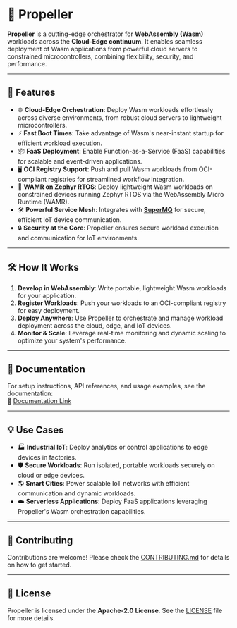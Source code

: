 # 🚀 Propeller

**Propeller** is a cutting-edge orchestrator for **WebAssembly (Wasm)** workloads across the **Cloud-Edge continuum**. It enables seamless deployment of Wasm applications from powerful cloud servers to constrained microcontrollers, combining flexibility, security, and performance.

---

## 🌟 Features

- 🌐 **Cloud-Edge Orchestration**: Deploy Wasm workloads effortlessly across diverse environments, from robust cloud servers to lightweight microcontrollers.
- ⚡ **Fast Boot Times**: Take advantage of Wasm's near-instant startup for efficient workload execution.
- 📦 **FaaS Deployment**: Enable Function-as-a-Service (FaaS) capabilities for scalable and event-driven applications.
- 🖥️ **OCI Registry Support**: Push and pull Wasm workloads from OCI-compliant registries for streamlined workflow integration.
- 🔧 **WAMR on Zephyr RTOS**: Deploy lightweight Wasm workloads on constrained devices running Zephyr RTOS via the WebAssembly Micro Runtime (WAMR).
- 🛠️ **Powerful Service Mesh**: Integrates with **[SuperMQ](https://github.com/absmach)** for secure, efficient IoT device communication.
- 🔒 **Security at the Core**: Propeller ensures secure workload execution and communication for IoT environments.

---

## 🛠️ How It Works

1. **Develop in WebAssembly**: Write portable, lightweight Wasm workloads for your application.
2. **Register Workloads**: Push your workloads to an OCI-compliant registry for easy deployment.
3. **Deploy Anywhere**: Use Propeller to orchestrate and manage workload deployment across the cloud, edge, and IoT devices.
4. **Monitor & Scale**: Leverage real-time monitoring and dynamic scaling to optimize your system's performance.

---

## 📖 Documentation

For setup instructions, API references, and usage examples, see the documentation:  
🔗 [Documentation Link](#)

---

## 💡 Use Cases

- 🏭 **Industrial IoT**: Deploy analytics or control applications to edge devices in factories.
- 🛡️ **Secure Workloads**: Run isolated, portable workloads securely on cloud or edge devices.
- 🌎 **Smart Cities**: Power scalable IoT networks with efficient communication and dynamic workloads.
- ☁️ **Serverless Applications**: Deploy FaaS applications leveraging Propeller's Wasm orchestration capabilities.

---

## 🤝 Contributing

Contributions are welcome! Please check the [CONTRIBUTING.md](#) for details on how to get started.

---

## 📜 License

Propeller is licensed under the **Apache-2.0 License**. See the [LICENSE](LICENSE) file for more details.
